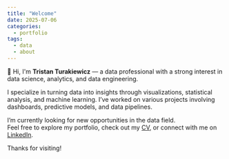 ```yaml
---
title: "Welcome"
date: 2025-07-06
categories:
  - portfolio
tags:
  - data
  - about
---
```


👋 Hi, I'm **Tristan Turakiewicz** — a data professional with a strong interest in data science, analytics, and data engineering.

I specialize in turning data into insights through visualizations, statistical analysis, and machine learning. I’ve worked on various projects involving dashboards, predictive models, and data pipelines.

I’m currently looking for new opportunities in the data field.  
Feel free to explore my portfolio, check out my [CV](/assets/images/cv_tristan_turakiewicz.pdf), or connect with me on [LinkedIn](https://www.linkedin.com/your-profile).

Thanks for visiting!

